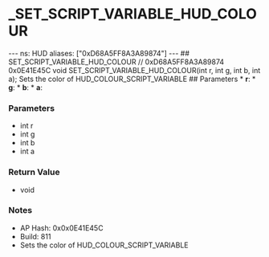 # _SET_SCRIPT_VARIABLE_HUD_COLOUR

--- ns: HUD aliases: ["0xD68A5FF8A3A89874"] --- ## SET_SCRIPT_VARIABLE_HUD_COLOUR  // 0xD68A5FF8A3A89874 0x0E41E45C void SET_SCRIPT_VARIABLE_HUD_COLOUR(int r, int g, int b, int a);  Sets the color of HUD_COLOUR_SCRIPT_VARIABLE  ## Parameters * **r**: * **g**: * **b**: * **a**:

### Parameters
* int r
* int g
* int b
* int a

### Return Value
* void

### Notes
* AP Hash: 0x0x0E41E45C
* Build: 811
* Sets the color of HUD_COLOUR_SCRIPT_VARIABLE

